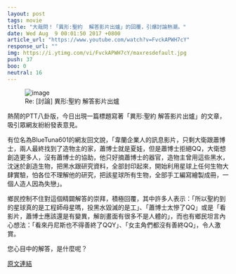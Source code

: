 ```yaml
---
layout: post
tags: movie
title: "大哉問！「異形:聖約  解答影片出爐」的回覆，引爆討論熱潮。"
date: Wed Aug  9 00:01:50 2017 +0800
article_url: "https://www.youtube.com/watch?v=FvckAPWH7cY"
response_url: ""
img: https://i.ytimg.com/vi/FvckAPWH7cY/maxresdefault.jpg
push: 37
boo: 0
neutral: 16
---
```


<figure>
<img src="https://i.ytimg.com/vi/FvckAPWH7cY/maxresdefault.jpg" alt="image">
<figcaption>
Re: [討論] 異形:聖約  解答影片出爐
</figcaption>
</figure>



熱鬧的PTT八卦版，今日出現一篇標題寫著「異形:聖約  解答影片出爐」的文章，吸引眾網友紛紛發表意見。

有位名為BlueTuna601的網友回文說，「韋蘭企業人的訊息影片，只剩大衛跟蕭博士，兩人最終找到了造物主的家，蕭博士就是夏娃，但是蕭博士拒絕QQ，大衛想創造更多人，沒有蕭博士的協助，他只好摘蕭博士的器官，造物主曾用這些黑水，沈迷於創造生物，把黑水跟研究資料，全部封印起來，開始利用星球上任何生物大肆實驗，怕各位不理解他的研究，把該星球所有生物，全部手工編寫繪製成冊，一個人造人因為失戀」。

鄉民控制不住對這個精闢解答的崇拜，積極回覆，其中許多人表示：「所以聖約到的星球真的是工程師母星嗎，投黑水毀滅的是工」、「蕭博士太慘了QQ」或是「看影片，蕭博士應該還是有變異，解剖畫面有很多不是人體的」，而也有鄉民坦言內心想法：「看來丹尼斯也不得善終了QQY」、「女主角們都沒有善終QQ」，令人激賞。

您心目中的解答，是什麼呢？

<a href = "https://www.ptt.cc/bbs/movie/M.1502208112.A.5BE.html">原文連結</a>

